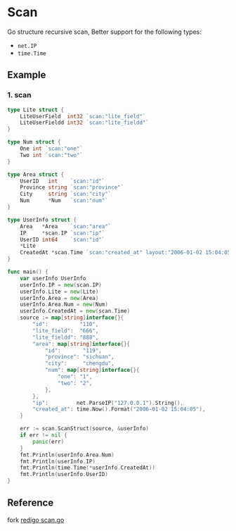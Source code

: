 # Scan
Go structure recursive scan, Better support for the following types:
- `net.IP`
- `time.Time`

## Example
### 1. scan
```go
type Lite struct {
	LiteUserField  int32 `scan:"lite_field"`
	LiteUserFieldd int32 `scan:"lite_fieldd"`
}

type Num struct {
	One int `scan:"one"`
	Two int `scan:"two"`
}

type Area struct {
	UserID   int    `scan:"id"`
	Province string `scan:"province"`
	City     string `scan:"city"`
	Num      *Num   `scan:"num"`
}

type UserInfo struct {
	Area   *Area    `scan:"area"`
	IP     *scan.IP `scan:"ip"`
	UserID int64    `scan:"id"`
	*Lite
	CreatedAt *scan.Time `scan:"created_at" layout:"2006-01-02 15:04:05"`
}

func main() {
	var userInfo UserInfo
	userInfo.IP = new(scan.IP)
	userInfo.Lite = new(Lite)
	userInfo.Area = new(Area)
	userInfo.Area.Num = new(Num)
	userInfo.CreatedAt = new(scan.Time)
	source := map[string]interface{}{
		"id":          "110",
		"lite_field":  "666",
		"lite_fieldd": "888",
		"area": map[string]interface{}{
			"id":       "119",
			"province": "sichuan",
			"city":     "chengdu",
			"num": map[string]interface{}{
				"one": "1",
				"two": "2",
			},
		},
		"ip":         net.ParseIP("127.0.0.1").String(),
		"created_at": time.Now().Format("2006-01-02 15:04:05"),
	}

	err := scan.ScanStruct(source, &userInfo)
	if err != nil {
		panic(err)
	}
	fmt.Println(userInfo.Area.Num)
	fmt.Println(userInfo.IP)
	fmt.Println(time.Time(*userInfo.CreatedAt))
	fmt.Println(userInfo.UserID)
}
```

## Reference
fork [redigo scan.go](https://github.com/gomodule/redigo/blob/master/redis/scan.go)
